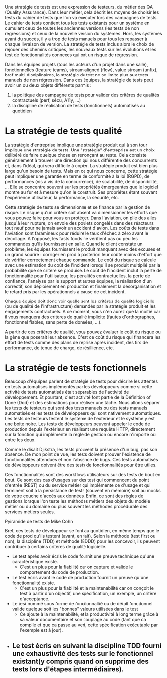 
Une stratégie de tests est une expression de testeurs, du métier des QA (Quality Assurance).
Dans leur métier, cela décrit les moyens de choisir les tests du cahier de tests que l'on va exécuter lors des campagnes de tests. 
Le cahier de tests contient tous les tests existants pour un système en cumulant ceux de toutes les anciennes versions (les tests de non régressions) et ceux de la nouvelle version du systèmes.
Hors, les systèmes ayant du succès, il y a trop de tests manuels pour tous les repasser à chaque livraison de version. 
La stratégie de tests inclus alors le choix de rejouer des chemins critiques, les nouveaux tests sur les évolutions et les test de fonctionnalités connexes qui ont un risque de régression.

Dans les équipes projets (tous les acteurs d'un projet dans une salle), fonctionnelles (feature teams), stream aligned (flow), value stream (unfix), bref multi-disciplinaires, la stratégie de test ne se limite plus aux tests manuels de non régression.
Dans ces équipes, la stratégie de tests peut avoir un ou deux objets différents parmis : 
1. la politique des campagne de tests pour valider des critères de qualités contractuels (perf, sécu, A11y, ...)
2. la discipline de réalisation de tests (fonctionnels) automatisés au quotidien

# La stratégie de tests qualité

La stratégie d'entreprise implique une stratégie produit qui à son tour implique une stratégie de tests.
Une "stratégie" d'entreprise est un choix délibéré de faire quelque chose en renonçant au reste.
Cela consiste généralement à trouver une direction qui nous différentie des concurrents et, dans l'idéal, qui sera difficile à copier.
La stratégie produit est bien plus large qu'un besoin de tests.
Mais en ce qui nous concerne, cette stratégie peut impliquer une garantie en terme de conformité à la loi (RGPD), de performances (vis à vis de la concurrence), de scalabilité, de disponibilité, ...
Elle  se concentre souvent sur les propriétés émergeantes que le logiciel montre au fur et à mesure qu'on le construit.
Ses propriétes étant souvant l'expérience utilisateur, la performance, la sécurité, etc.

Cette stratégie de tests se dimensionne et se finance par la gestion de risque.
Le risque qu'un critère soit absent va dimensionner les efforts que vous pouvez faire pour vous en protéger.
Dans l'aviation, on plie des ailes jusqu'à leur rupture, on envoie des poulets congelés dans des réacteurs tout neuf pour ne jamais avoir un accident d'avion.
Les coûts de tests dans l'aviation sont faramineux pour réduire le taux d'échec à zéro avant le décollage.
A l'opposé, les fasts foods ne vérifient pas ou peu les commandes qu'ils fournissent en salle. 
Quand le client constate un problème, les équipes fournissent le produit manquant avec des excuses et un grand sourire : corriger en prod à posteriori leur coûte moins d'effort que de vérifier correctement chaque commande.
Le coût du risque se calcule avec une estimation du coût de l'incident lorsqu'il se produit multiplié par la probabilité que se critère se produise.
Le coût de l'incident inclut la perte de fonctionnalité pour l'utilisateur, les pénalités contractuelles, la perte de confiance,  l'analyse par le support et autres équipes, la réalisation d'un correctif, son déploiement en production et finalement la désorganisation et le retard pris par les opérationnels à cause de cet incident.

Chaque équipe doit donc voir quelle sont les critères de qualité logicielle (ou de qualité de l'infrastructure) demandés par la stratégie produit et les engagements contractuels.
A ce moment, vous n'en aurez que la moitié car il vous manquera des critères de qualité implicite (fautes d'orthographes, fonctionnel fiables, sans perte de données, ...).

A partir de ces critères de qualité, vous pouvez évaluer le coût du risque ou la gène que poserait leur absence.
C'est ce coût du risque qui financera les effort de tests comme des plans de reprise après incident, des tirs de performance, de tenue de charge, de résillience, etc.


# La stratégie de tests fonctionnels

Beaucoup d'équipes parlent de stratégie de tests pour décrire les attentes en tests automatisés implémentés par les développeurs comme si cette activité de tests automatisés était séparables de l'activité de développement.
Et pourtant, c'est activité font partie de la Définition of Done (Dod) et des estimations pour réaliser une tâche.
Nous allons séparer les tests de testeurs qui sont des tests manuels ou des tests manuels automatisés et les tests de développeurs qui sont nativement automatiques.
Les tests de testeurs testent le système de l'extérieur et le système y est une boite noire.
Les tests de développeurs peuvent appeler le code de production depuis l'extérieur en réalisant une requête HTTP, directement sur la fonction qui implémente la règle de gestion ou encore n'importe où entre les deux.



Comme le disait Djikstra, les tests prouvent la présence d'un bug, pas son absence.
De mon point de vue, les tests doivent prouver l'existence de fonctionnalités attendues et non l'absence de bugs.
Ces tests automatisés de développeurs doivent être des tests de fonctionnalités pour être utiles.


Ces fonctionnalités sont des workflows utilisateurs sur des tests de bout en bout.
Ce sont des cas d'usages sur des test qui commencent du point d'entrée (REST) ou du service métier qui implémente ce d'usage et qui terminent soit à la persistance de tests (souvent en mémoire) soit au mocks de votre couche d'accès aux données.
Enfin, ce sont des règles de gestions lorsque l'on teste les méthodes métiers des objets du modèle métier ou du domaine ou plus souvent les méthodes procédurale des services métiers seules.

Pyiramide de tests de Mike Cohn

Bref, ces tests de développeur se font au quotidien, en même temps que le code de prod qu'ils testent (avant, en fait).
Selon la méthode (test first ou non), la discipline (TDD) et méthode (BDDD) pour les concevoir, ils peuvent contribuer à certains critères de qualité logicielle.
- Le test après avoir écris le code fournit une preuve technique qu'une caractéristique existe.
	- C'est un plus pour la fiabilité car on capture et valide le comportement du code de production.
- Le test écris avant le code de production fournit un preuve qu'une fonctionnalité existe.
	- C'est un plus pour la fiabilité et la maintenabilité car on conçoit le test à partir d'un objectif, une spécification, un exemple, un critère d'acceptance.
- Le test nommé sous forme de fonctionnalité ou de détail fonctionnel valide quelque soit les "bonnes" valeurs utilisées dans le test
	- Ce ajoute à la maintenabilité, et la productivité à long terme grâce à sa valeur documentaire et son couplage au code (tant que ca compile et que ca passe au vert, cette spécification exécutable par l'exemple est à jour).
- Le test écris en suivant la discipline TDD fourni une exhaustivité des tests sur le fonctionnel existant(y compris quand on supprime des tests lors d'étapes intermédiaires).
	- 

